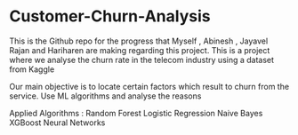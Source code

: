 # Customer-Churn-Analysis
This is the Github repo for the progress that Myself , Abinesh , Jayavel Rajan and Hariharen are making regarding this project.
This is a project where we analyse the churn rate in the telecom industry using a dataset from Kaggle

Our main objective is to locate certain factors which result to churn from the service. Use ML algorithms and analyse the reasons 

Applied Algorithms :
Random Forest
Logistic Regression
Naive Bayes
XGBoost
Neural Networks

